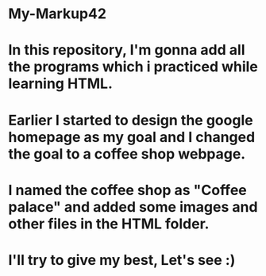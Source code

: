 # My-Markup42
# In this repository, I'm gonna add all the programs which i practiced while learning HTML.
# Earlier I started to design the google homepage as my goal and I changed the goal to a coffee shop webpage.
# I named the coffee shop as "Coffee palace" and added some images and other files in the HTML folder.
# I'll try to give my best, Let's see :)
